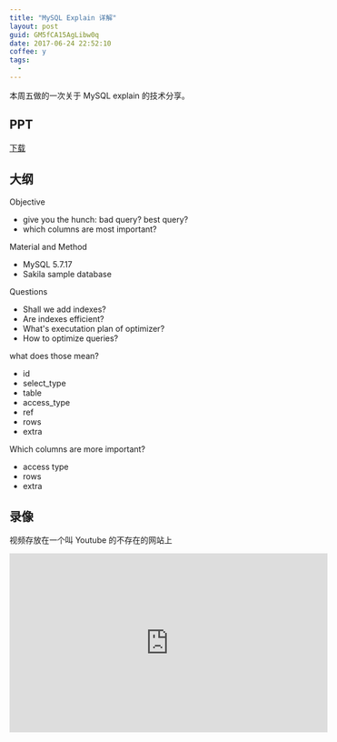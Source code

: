 ```yaml
---
title: "MySQL Explain 详解"
layout: post
guid: GM5fCA15AgLibw0q
date: 2017-06-24 22:52:10
coffee: y
tags:
  -
---
```


本周五做的一次关于 MySQL explain 的技术分享。


## PPT

[下载](https://speakerdeck.com/xiaoronglv/understanding-mysql-explain)

<script async class="speakerdeck-embed" data-id="c12fac76b5304395a6c7c87f8e9b618a" data-ratio="1.41436464088398" src="//speakerdeck.com/assets/embed.js"></script>


## 大纲

Objective

- give you the hunch: bad query? best query?
- which columns are most important?


Material and Method

- MySQL 5.7.17
- Sakila sample database


Questions

- Shall we add indexes?
- Are indexes efficient?
- What's executation plan of optimizer?
- How to optimize queries?


what does those mean?

- id
- select_type
- table
- access_type
- ref
- rows
- extra


Which columns are more important?

- access type
- rows
- extra


## 录像

视频存放在一个叫 Youtube 的不存在的网站上

<iframe width="560" height="315" src="https://www.youtube.com/embed/3U-qFPlCLlM" frameborder="0" allowfullscreen></iframe>
